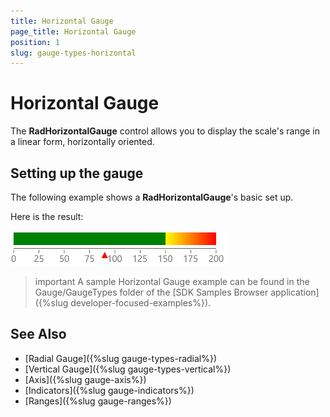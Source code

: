 ```yaml
---
title: Horizontal Gauge
page_title: Horizontal Gauge
position: 1
slug: gauge-types-horizontal
---
```


# Horizontal Gauge

The **RadHorizontalGauge** control allows you to display the scale's range in a linear form, horizontally oriented.

## Setting up the gauge

The following example shows a **RadHorizontalGauge**'s basic set up.

<snippet id='gauge-types-horizontalgauge-xaml'/>
<snippet id='gauge-types-horizontalgauge-code'/>

Here is the result:

![Radial gauge example](../images/gauge-types-horizontal-gauge-0.png) 

>important A sample Horizontal Gauge example can be found in the Gauge/GaugeTypes folder of the [SDK Samples Browser application]({%slug developer-focused-examples%}).

## See Also

- [Radial Gauge]({%slug gauge-types-radial%})
- [Vertical Gauge]({%slug gauge-types-vertical%})
- [Axis]({%slug gauge-axis%})
- [Indicators]({%slug gauge-indicators%})
- [Ranges]({%slug gauge-ranges%})